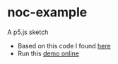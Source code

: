 # noc-example
A p5.js sketch

* Based on this code I found [here](http://google.com)
* Run this [demo online](https://shiffman.github.io/noc-example/)
